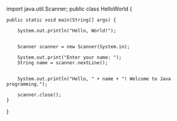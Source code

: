 import java.util.Scanner;
public class HelloWorld {

    public static void main(String[] args) {
        
        System.out.println("Hello, World!");

      
        Scanner scanner = new Scanner(System.in);

        System.out.print("Enter your name: ");
        String name = scanner.nextLine();

    
        System.out.println("Hello, " + name + "! Welcome to Java programming.");

        scanner.close();
    }
}
